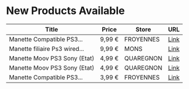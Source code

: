 # New Products Available

| Title | Price | Store | URL |
|---|---|---|---|
| Manette Compatible PS3... | 9,99 € | FROYENNES | [Link](https://www.cashconverters.be/fr/accessoires-jeux-video/861175-manette-compatible-ps3-undercontrol.html) |
| Manette filiaire Ps3 wired... | 9,99 € | MONS | [Link](https://www.cashconverters.be/fr/accessoires-jeux-video/861309-manette-filiaire-ps3-wired-controle.html) |
| Manette Moov PS3 Sony (Etat) | 4,99 € | QUAREGNON | [Link](https://www.cashconverters.be/fr/accessoires-jeux-video/861009-manette-moov-ps3-sony-etat.html) |
| Manette Moov PS3 Sony (Etat) | 4,99 € | QUAREGNON | [Link](https://www.cashconverters.be/fr/accessoires-jeux-video/861042-manette-moov-ps3-sony-etat.html) |
| Manette Compatible PS3... | 3,99 € | FROYENNES | [Link](https://www.cashconverters.be/fr/accessoires-jeux-video/861176-manette-compatible-ps3-filaire.html) |

